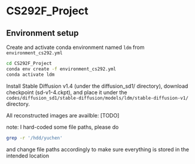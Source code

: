 # CS292F_Project

## Environment setup
Create and activate conda environment named ```ldm``` from ```environment_cs292.yml```
```sh
cd CS292F_Project
conda env create -f environment_cs292.yml
conda activate ldm
```

Install Stable Diffusion v1.4 (under the diffusion_sd1/ directory), download checkpoint (sd-v1-4.ckpt), and place it under the ```codes/diffusion_sd1/stable-diffusion/models/ldm/stable-diffusion-v1/``` directory.

All reconstructed images are availble: [TODO]

note: I hard-coded some file paths, please do 
```sh
grep -r '/hdd/yuchen'
```
and change file paths accordingly to make sure everything is stored in the intended location



